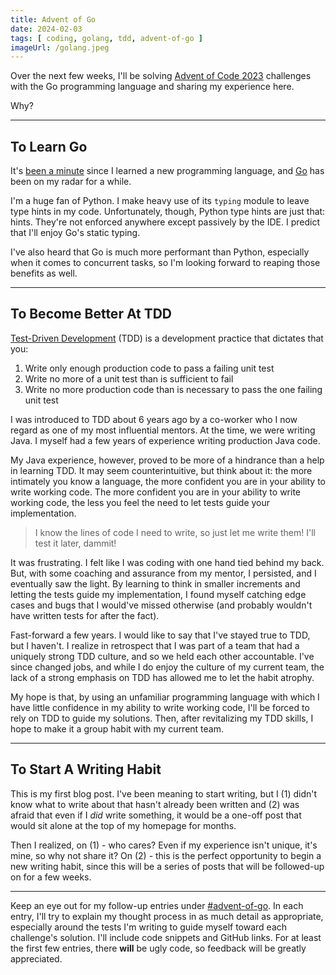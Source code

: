 ```yaml
---
title: Advent of Go
date: 2024-02-03
tags: [ coding, golang, tdd, advent-of-go ]
imageUrl: /golang.jpeg
---
```


Over the next few weeks, I'll be solving [Advent of Code 2023](https://adventofcode.com/2023/about)
challenges with the Go programming language and sharing my experience here.

Why?

---

## To Learn Go

It's [been a minute](https://www.urbandictionary.com/define.php?term=it%27s%20been%20a%20minute)
since I learned a new programming language, and [Go](https://go.dev/) has been on my radar for a while.

I'm a huge fan of Python. I make heavy use of its `typing` module to leave type hints in my code.
Unfortunately, though, Python type hints are just that: hints. They're not enforced anywhere except
passively by the IDE. I predict that I'll enjoy Go's static typing.

I've also heard that Go is much more performant than Python, especially when it comes to concurrent
tasks, so I'm looking forward to reaping those benefits as well.

---

## To Become Better At TDD

[Test-Driven Development](https://www.amazon.com/Test-Driven-Development-Kent-Beck/dp/0321146530)
(TDD) is a development practice that dictates that you:

1. Write only enough production code to pass a failing unit test
2. Write no more of a unit test than is sufficient to fail
3. Write no more production code than is necessary to pass the one failing unit test

I was introduced to TDD about 6 years ago by a co-worker who I now regard as one of my most 
influential mentors. At the time, we were writing Java. I myself had a few years of experience
writing production Java code.

My Java experience, however, proved to be more of a hindrance than a help in learning TDD. It may
seem counterintuitive, but think about it: the more intimately you know a language, the more
confident you are in your ability to write working code. The more confident you are in your ability
to write working code, the less you feel the need to let tests guide your implementation.

> I know the lines of code I need to write, so just let me write them!  I'll test it later, dammit!

It was frustrating.  I felt like I was coding with one hand tied behind my back.  But, with some
coaching and assurance from my mentor, I persisted, and I eventually saw the light.  By learning to
think in smaller increments and letting the tests guide my implementation, I found myself
catching edge cases and bugs that I would've missed otherwise (and probably wouldn't have 
written tests for after the fact).

Fast-forward a few years.  I would like to say that I've stayed true to TDD, but I haven't.  I 
realize in retrospect that I was part of a team that had a uniquely strong TDD culture, and so we 
held each other accountable.  I've since changed jobs, and while I do enjoy the culture of my 
current team, the lack of a strong emphasis on TDD has allowed me to let the habit atrophy.

My hope is that, by using an unfamiliar programming language with which I have little confidence
in my ability to write working code, I'll be forced to rely on TDD to guide my solutions. Then,
after revitalizing my TDD skills, I hope to make it a group habit with my current team.

---

## To Start A Writing Habit

This is my first blog post.  I've been meaning to start writing, but I (1) didn't know what to 
write about that hasn't already been written and (2) was afraid that even if I *did* write 
something, it would be a one-off post that would sit alone at the top of my homepage for months.

Then I realized,
on (1) - who cares? Even if my experience isn't unique, it's mine, so why not share it?
On (2) - this is the perfect opportunity to begin a new writing habit, since this will be a 
series of posts that will be followed-up on for a few weeks.

---

Keep an eye out for my follow-up entries under [#advent-of-go](/tag/advent-of-go).  In each 
entry, I'll try to explain my thought process in as much detail as appropriate, especially around
the tests I'm writing to guide myself toward each challenge's solution. I'll include code 
snippets and GitHub links.  For at least the first few entries, there **will** be ugly
code, so feedback will be greatly appreciated.
